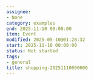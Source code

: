 ```yaml
---
assignee:
- None
category: examples
end: 2025-11-10 00:00:00
item: Event
modified: 2025-05-10@01:28:32
start: 2025-11-10 00:00:00
status: Not started
tags:
- general
title: shopping-20251110000000
---
```


